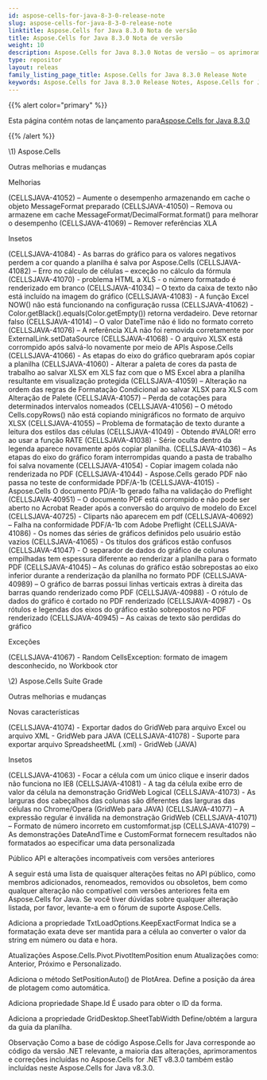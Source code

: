 ```yaml
---
id: aspose-cells-for-java-8-3-0-release-note
slug: aspose-cells-for-java-8-3-0-release-note
linktitle: Aspose.Cells for Java 8.3.0 Nota de versão
title: Aspose.Cells for Java 8.3.0 Nota de versão
weight: 10
description: Aspose.Cells for Java 8.3.0 Notas de versão – os aprimoramentos mais recentes, novos recursos e correções
type: repositor
layout: releas
family_listing_page_title: Aspose.Cells for Java 8.3.0 Release Note
keywords: Aspose.Cells for Java 8.3.0 Release Notes, Aspose.Cells for Java 8.3.0 updates and fixe
---
```

{{% alert color="primary" %}} 

 Esta página contém notas de lançamento para[Aspose.Cells for Java 8.3.0](https://releases.aspose.com/cells/java/new-releases/aspose.cells-for-java-8.3.0/)

{{% /alert %}} 

\1) Aspose.Cells 


Outras melhorias e mudanças

Melhorias

(CELLSJAVA-41052) – Aumente o desempenho armazenando em cache o objeto MessageFormat preparado
(CELLSJAVA-41050) – Remova ou armazene em cache MessageFormat/DecimalFormat.format() para melhorar o desempenho
(CELLSJAVA-41069) – Remover referências XLA

Insetos

(CELLSJAVA-41084) - As barras do gráfico para os valores negativos perdem a cor quando a planilha é salva por Aspose.Cells
(CELLSJAVA-41082) – Erro no cálculo de células – exceção no cálculo da fórmula
(CELLSJAVA-41070) - problema HTML a XLS - o número formatado é renderizado em branco
(CELLSJAVA-41034) – O texto da caixa de texto não está incluído na imagem do gráfico
(CELLSJAVA-41083) - A função Excel NOW() não está funcionando na configuração russa
(CELLSJAVA-41062) - Color.getBlack().equals(Color.getEmpty()) retorna verdadeiro. Deve retornar falso
(CELLSJAVA-41014) – O valor DateTime não é lido no formato correto
(CELLSJAVA-41076) – A referência XLA não foi removida corretamente por ExternalLink.setDataSource
(CELLSJAVA-41068) - O arquivo XLSX está corrompido após salvá-lo novamente por meio de APIs Aspose.Cells
(CELLSJAVA-41066) - As etapas do eixo do gráfico quebraram após copiar a planilha
(CELLSJAVA-41060) - Alterar a paleta de cores da pasta de trabalho ao salvar XLSX em XLS faz com que o MS Excel abra a planilha resultante em visualização protegida
(CELLSJAVA-41059) – Alteração na ordem das regras de Formatação Condicional ao salvar XLSX para XLS com Alteração de Palete
(CELLSJAVA-41057) – Perda de cotações para determinados intervalos nomeados
(CELLSJAVA-41056) – O método Cells.copyRows() não está copiando minigráficos no formato de arquivo XLSX
(CELLSJAVA-41055) – Problema de formatação de texto durante a leitura dos estilos das células
(CELLSJAVA-41049) - Obtendo #VALOR! erro ao usar a função RATE
(CELLSJAVA-41038) - Série oculta dentro da legenda aparece novamente após copiar planilha.
(CELLSJAVA-41036) – As etapas do eixo do gráfico foram interrompidas quando a pasta de trabalho foi salva novamente
(CELLSJAVA-41054) - Copiar imagem colada não renderizada no PDF
(CELLSJAVA-41044) - Aspose.Cells gerado PDF não passa no teste de conformidade PDF/A-1b
(CELLSJAVA-41015) - Aspose.Cells O documento PD/A-1b gerado falha na validação do Preflight
(CELLSJAVA-40951) – O documento PDF está corrompido e não pode ser aberto no Acrobat Reader após a conversão do arquivo de modelo do Excel
(CELLSJAVA-40725) - Cliparts não aparecem em pdf
(CELLSJAVA-40692) – Falha na conformidade PDF/A-1b com Adobe Preflight
(CELLSJAVA-41086) - Os nomes das séries de gráficos definidos pelo usuário estão vazios
(CELLSJAVA-41065) - Os títulos dos gráficos estão confusos
(CELLSJAVA-41047) - O separador de dados do gráfico de colunas empilhadas tem espessura diferente ao renderizar a planilha para o formato PDF
(CELLSJAVA-41045) – As colunas do gráfico estão sobrepostas ao eixo inferior durante a renderização da planilha no formato PDF
(CELLSJAVA-40989) – O gráfico de barras possui linhas verticais extras à direita das barras quando renderizado como PDF
(CELLSJAVA-40988) - O rótulo de dados do gráfico é cortado no PDF renderizado
(CELLSJAVA-40987) - Os rótulos e legendas dos eixos do gráfico estão sobrepostos no PDF renderizado
(CELLSJAVA-40945) – As caixas de texto são perdidas do gráfico

Exceções

(CELLSJAVA-41067) - Random CellsException: formato de imagem desconhecido, no Workbook ctor

\2) Aspose.Cells Suíte Grade

Outras melhorias e mudanças

Novas características

(CELLSJAVA-41074) - Exportar dados do GridWeb para arquivo Excel ou arquivo XML - GridWeb para JAVA
(CELLSJAVA-41078) - Suporte para exportar arquivo SpreadsheetML (.xml) - GridWeb (JAVA)

Insetos

(CELLSJAVA-41063) - Focar a célula com um único clique e inserir dados não funciona no IE8
(CELLSJAVA-41081) - A tag da célula exibe erro de valor da célula na demonstração GridWeb Logical
(CELLSJAVA-41073) - As larguras dos cabeçalhos das colunas são diferentes das larguras das células no Chrome/Opera (GridWeb para JAVA)
(CELLSJAVA-41077) – A expressão regular é inválida na demonstração GridWeb
(CELLSJAVA-41071) – Formato de número incorreto em customformat.jsp
(CELLSJAVA-41079) – As demonstrações DateAndTime e CustomFormat fornecem resultados não formatados ao especificar uma data personalizada

Público API e alterações incompatíveis com versões anteriores

A seguir está uma lista de quaisquer alterações feitas no API público, como membros adicionados, renomeados, removidos ou obsoletos, bem como qualquer alteração não compatível com versões anteriores feita em Aspose.Cells for Java. Se você tiver dúvidas sobre qualquer alteração listada, por favor, levante-a em o fórum de suporte Aspose.Cells.

Adiciona a propriedade TxtLoadOptions.KeepExactFormat
Indica se a formatação exata deve ser mantida para a célula ao converter o valor da string em número ou data e hora.

Atualizações Aspose.Cells.Pivot.PivotItemPosition enum
Atualizações como: Anterior, Próximo e Personalizado.

Adiciona o método SetPositionAuto() de PlotArea.
Define a posição da área de plotagem como automática.

Adiciona propriedade Shape.Id
É usado para obter o ID da forma.

Adiciona a propriedade GridDesktop.SheetTabWidth
Define/obtém a largura da guia da planilha.


Observação
Como a base de código Aspose.Cells for Java corresponde ao código da versão .NET relevante, a maioria das alterações, aprimoramentos e correções incluídas no Aspose.Cells for .NET v8.3.0 também estão incluídas neste Aspose.Cells for Java v8.3.0.
